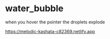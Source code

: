 # water_bubble
when you hover the pointer the droplets explode

https://melodic-kashata-c82369.netlify.app

